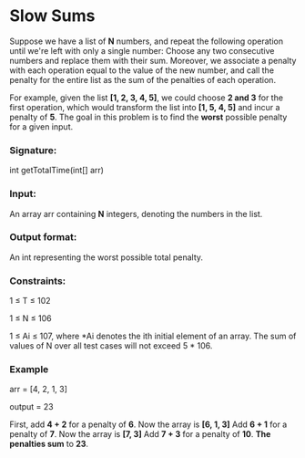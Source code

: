 # Slow Sums

Suppose we have a list of **N** numbers, and repeat the following operation until we're left with only a single number: Choose any two consecutive numbers and replace them with their sum. Moreover, we associate a penalty with each operation equal to the value of the new number, and call the penalty for the entire list as the sum of the penalties of each operation.

For example, given the list **[1, 2, 3, 4, 5]**, we could choose **2 and 3** for the first operation, which would transform the list into **[1, 5, 4, 5]** and incur a penalty of **5**. The goal in this problem is to find the **worst** possible penalty for a given input.

### Signature:

int getTotalTime(int[] arr)

### Input:

An array arr containing **N** integers, denoting the numbers in the list.

### Output format:

An int representing the worst possible total penalty.

### Constraints:
1 ≤ T ≤ 102

1 ≤ N ≤ 106

1 ≤ Ai ≤ 107, where *Ai denotes the ith initial element of an array.
The sum of values of N over all test cases will not exceed 5 * 106.

###  Example

arr = [4, 2, 1, 3]

output = 23

First, add **4 + 2** for a penalty of **6**. Now the array is **[6, 1, 3]**
Add **6 + 1** for a penalty of **7**. Now the array is **[7, 3]**
Add **7 + 3** for a penalty of **10**. **The penalties sum** to **23**.